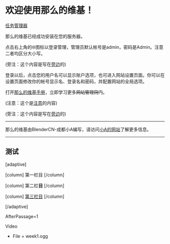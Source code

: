 # 欢迎使用那么的维基！

[任务管理器](tasks.md)

那么的维基已经成功安装在您的服务器。

点击右上角的🌐︎图标以登录管理，管理员默认帐号是admin，密码是Admin。注意二者均区分大小写。

(旁注：这个内容是写在[旁边](index.md)的)

登录以后，点击您的用户名可以显示账户选项，也可进入网站设置页面。你可以在设置页面修改你的帐号显示名、登录名和密码，并配置网站的全局选项。

打开[那么的维基手册](http://www.wellobserve.com/?page=MDWiki/index.md)，立即学习更多~~网站管理窍门~~。

(注意：这个是[注意](index.md)的内容)

(旁注：这个内容是写在[旁边](index.md)的)

---------

那么的维基由BlenderCN-成都小A编写，请访问[小A的网站](http://www.wellobserve.com/)了解更多信息。

---------

## 测试

[adaptive]

[column]
第一栏目
[/column]

[column]
第二栏**目**
[/column]

[column]
[第三栏目](index.md)
[/column]

[/adaptive]

<!-- 2D -->

AfterPassage=1

Video
- File = week1.ogg

<!-- end of 2D -->



